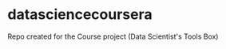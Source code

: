 datasciencecoursera
===================

Repo created for the Course project (Data Scientist's Tools Box)
